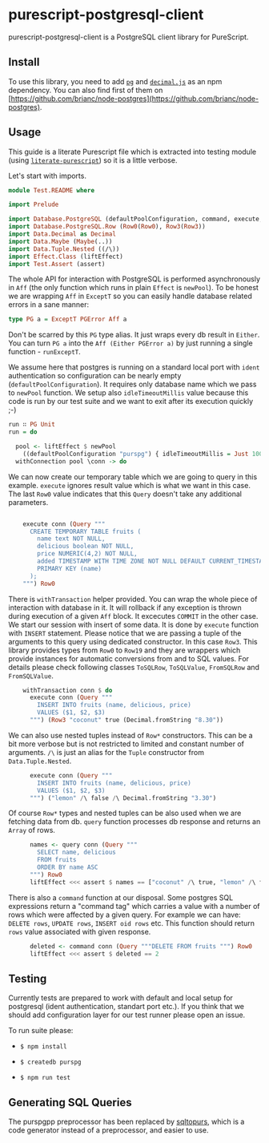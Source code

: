 # purescript-postgresql-client

purescript-postgresql-client is a PostgreSQL client library for PureScript.

## Install

To use this library, you need to add [`pg`][pg] and [`decimal.js`][decimal.js] as an npm dependency. You can also
find first of them on [https://github.com/brianc/node-postgres](https://github.com/brianc/node-postgres).

## Usage

This guide is a literate Purescript file which is extracted into testing module (using [`literate-purescript`](https://github.com/Thimoteus/literate-purescript)) so it is a little verbose.

Let's start with imports.

```purescript
module Test.README where

import Prelude

import Database.PostgreSQL (defaultPoolConfiguration, command, execute, newPool, PG, query, Query(Query), withConnection, withTransaction)
import Database.PostgreSQL.Row (Row0(Row0), Row3(Row3))
import Data.Decimal as Decimal
import Data.Maybe (Maybe(..))
import Data.Tuple.Nested ((/\))
import Effect.Class (liftEffect)
import Test.Assert (assert)
```

The whole API for interaction with PostgreSQL is performed asynchronously in `Aff`
(the only function which runs in plain `Effect` is `newPool`). To be honest we
are wrapping `Aff` in `ExceptT` so you can easily handle database related errors
in a sane manner:

  ```purescript
  type PG a = ExceptT PGError Aff a
  ```

Don't be scarred by this `PG` type alias. It just wraps every db result in `Either`.
You can turn `PG a` into the `Aff (Either PGError a)` by just running a single
function - `runExceptT`.

We assume here that postgres is running on a standard local port
with `ident` authentication so configuration can be nearly empty (`defaultPoolConfiguration`).
It requires only database name which we pass to `newPool` function.
We setup also `idleTimeoutMillis` value because this code
is run by our test suite and we want to exit after its execution quickly ;-)


```purescript
run ∷ PG Unit
run = do

  pool <- liftEffect $ newPool
    ((defaultPoolConfiguration "purspg") { idleTimeoutMillis = Just 1000 })
  withConnection pool \conn -> do
```

We can now create our temporary table which we are going to query in this example.
`execute` ignores result value which is what we want in this case.
The last `Row0` value indicates that this `Query` doesn't take any additional parameters.

```purescript

    execute conn (Query """
      CREATE TEMPORARY TABLE fruits (
        name text NOT NULL,
        delicious boolean NOT NULL,
        price NUMERIC(4,2) NOT NULL,
        added TIMESTAMP WITH TIME ZONE NOT NULL DEFAULT CURRENT_TIMESTAMP,
        PRIMARY KEY (name)
      );
    """) Row0
```

There is `withTransaction` helper provided. You can wrap the whole
piece of interaction with database in it. It will rollback if any exception
is thrown during execution of a given `Aff` block. It excecutes `COMMIT`
in the other case.
We start our session with insert of some data. It is done by `execute`
function with `INSERT` statement.
Please notice that we are passing a tuple of the arguments to this query
using dedicated constructor. In this case `Row3`.  This library provides types
from `Row0` to `Row19` and they are wrappers which provide instances for
automatic conversions from and to SQL values.
For details please check following classes `ToSQLRow`, `ToSQLValue`,
`FromSQLRow` and `FromSQLValue`.

```purescript
    withTransaction conn $ do
      execute conn (Query """
        INSERT INTO fruits (name, delicious, price)
        VALUES ($1, $2, $3)
      """) (Row3 "coconut" true (Decimal.fromString "8.30"))
```

We can also use nested tuples instead of `Row*` constructors. This can be a bit more
verbose but is not restricted to limited and constant number of arguments.
`/\` is just an alias for the `Tuple` constructor from `Data.Tuple.Nested`.

```purescript
      execute conn (Query """
        INSERT INTO fruits (name, delicious, price)
        VALUES ($1, $2, $3)
      """) ("lemon" /\ false /\ Decimal.fromString "3.30")
```

Of course `Row*` types and nested tuples can be also used when we are fetching
data from db.
`query` function processes db response and returns an `Array` of rows.

```purescript
      names <- query conn (Query """
        SELECT name, delicious
        FROM fruits
        ORDER BY name ASC
      """) Row0
      liftEffect <<< assert $ names == ["coconut" /\ true, "lemon" /\ false]
```

There is also a `command` function at our disposal.
Some postgres SQL expressions return a "command tag" which carries
a value with a number of rows which were affected by a given query.
For example we can have: `DELETE rows`, `UPDATE rows`, `INSERT oid rows` etc.
This function should return `rows` value associated with given response.

```purescript
      deleted <- command conn (Query """DELETE FROM fruits """) Row0
      liftEffect <<< assert $ deleted == 2
```

## Testing

Currently tests are prepared to work with default and local setup for postgresql (ident authentication, standart port etc.).
If you think that we should add configuration layer for our test runner please open an issue.

To run suite please:

  * `$ npm install`

  * `$ createdb purspg`

  * `$ npm run test`


## Generating SQL Queries

The purspgpp preprocessor has been replaced by [sqltopurs], which is a code
generator instead of a preprocessor, and easier to use.

[sqltopurs]: https://github.com/rightfold/sqltopurs
[pg]: https://www.npmjs.com/package/pg
[decimal.js]: https://www.npmjs.com/package/decimal.js
